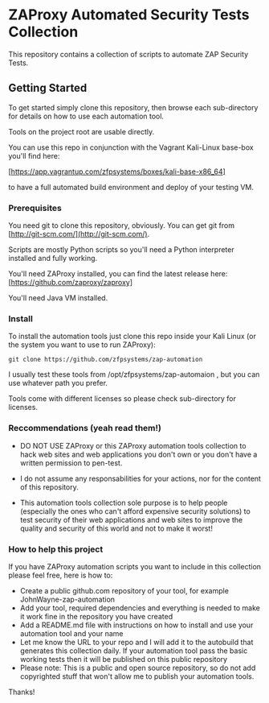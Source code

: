 # ZAProxy Automated Security Tests Collection
This repository contains a collection of scripts to automate ZAP Security Tests.

## Getting Started

To get started simply clone this repository, then browse each sub-directory for details on how to use each automation tool.

Tools on the project root are usable directly.

You can use this repo in conjunction with the Vagrant Kali-Linux base-box you'll find here: 

[https://app.vagrantup.com/zfpsystems/boxes/kali-base-x86_64] 

to have a full automated build environment and deploy of your testing VM.

### Prerequisites

You need git to clone this repository, obviously. You can get git from
[http://git-scm.com/](http://git-scm.com/).

Scripts are mostly Python scripts so you'll need a Python interpreter installed and fully working.

You'll need ZAProxy installed, you can find the latest release here: 
[https://github.com/zaproxy/zaproxy]

You'll need Java VM installed.

### Install
To install the automation tools just clone this repo inside your Kali Linux (or the system you want to use to run ZAProxy):
```
git clone https://github.com/zfpsystems/zap-automation
```

I usually test these tools from /opt/zfpsystems/zap-automaion , but you can use whatever path you prefer.

Tools come with different licenses so please check sub-directory for licenses.

### Reccommendations (yeah read them!)
- DO NOT USE ZAProxy or this ZAProxy automation tools collection to hack web sites and web applications you don't own or you don't have a written permission to pen-test.

- I do not assume any responsabilities for your actions, nor for the content of this repository.

- This automation tools collection sole purpose is to help people (especially the ones who can't afford expensive security solutions) to test security of their web applications and web sites to improve the quality and security of this world and not to make it worst!

### How to help this project
If you have ZAProxy automation scripts you want to include in this collection please feel free, here is how to:

- Create a public github.com repository of your tool, for example JohnWayne-zap-automation
- Add your tool, required dependencies and everything is needed to make it work fine in the repository you have created
- Add a README.md file with instructions on how to install and use your automation tool and your name
- Let me know the URL to your repo and I will add it to the autobuild that generates this collection daily. If your automation tool pass the basic working tests then it will be published on this public repository
- Please note: This is a public and open source repository, so do not add copyrighted stuff that won't allow me to publish your automation tools.

Thanks!




